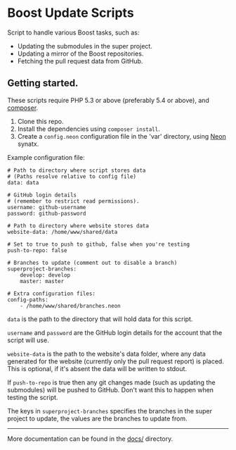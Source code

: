 # Boost Update Scripts

Script to handle various Boost tasks, such as:

* Updating the submodules in the super project.
* Updating a mirror of the Boost repositories.
* Fetching the pull request data from GitHub.

## Getting started.

These scripts require PHP 5.3 or above (preferably 5.4 or above),
and [composer](https://getcomposer.org/).

1. Clone this repo.
2. Install the dependencies using `composer install`.
3. Create a `config.neon` configuration file in the 'var' directory, using
   [Neon](http://ne-on.org/) synatx.

Example configuration file:

    # Path to directory where script stores data
    # (Paths resolve relative to config file)
    data: data

    # GitHub login details
    # (remember to restrict read permissions).
    username: github-username
    password: github-password

    # Path to directory where website stores data
    website-data: /home/www/shared/data

    # Set to true to push to github, false when you're testing
    push-to-repo: false

    # Branches to update (comment out to disable a branch)
    superproject-branches:
        develop: develop
        master: master

    # Extra configuration files:
    config-paths:
        - /home/www/shared/branches.neon

`data` is the path to the directory that will hold data for this script.

`username` and `password` are the GitHub login details for the account that
the script will use.

`website-data` is the path to the website's data folder, where any data
generated for the website (currently only the pull request report) is placed.
This is optional, if it's absent the data will be written to stdout.

If `push-to-repo` is true then any git changes made (such as updating the
submodules) will be pushed to GitHub. Don't want this to happen when testing
the script.

The keys in `superproject-branches` specifies the branches in the super
project to update, the values are the branches to update from.

---

More documentation can be found in the [docs/](docs/) directory.
